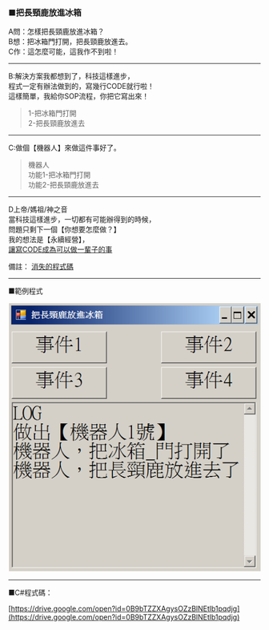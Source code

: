 ### ■把長頸鹿放進冰箱

A問：怎樣把長頸鹿放進冰箱？  
B想：把冰箱門打開，把長頸鹿放進去。  
C作：這怎麼可能，這我作不到啦！

---

B:解決方案我都想到了，科技這樣進步，  
程式一定有辦法做到的，寫幾行CODE就行啦！  
這樣簡單，我給你SOP流程，你把它寫出來！

> 1-把冰箱門打開  
> 2-把長頸鹿放進去

---

C:做個【機器人】來做這件事好了。

> 機器人  
> 功能1-把冰箱門打開  
> 功能2-把長頸鹿放進去

---

D上帝/媽祖/神之音  
當科技這樣進步，一切都有可能辦得到的時候，  
問題只剩下一個【你想要怎麼做？】  
我的想法是【永續經營】，  
[讓寫CODE成為可以做一輩子的事](http://www.codedata.com.tw/social-coding/programming-all-my-life)

備註：
[消失的程式碼](http://www.codedata.com.tw/social-coding/reproduce_bug/)

---

■範例程式

![](/assets/001_把長頸鹿放進冰箱_20170801.PNG)

---

■C\#程式碼：

[https://drive.google.com/open?id=0B9bTZZXAgysOZzBlNEtlb1pqdjg](https://drive.google.com/open?id=0B9bTZZXAgysOZzBlNEtlb1pqdjg)

